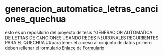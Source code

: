 # generacion_automatica_letras_canciones_quechua
esto es un repositorio del proyecto de tesis “GENERACION AUTOMATICA DE LETRAS DE CANCIONES USANDO REDES NEURONALES RECURRENTES PARA EL QUECHUA
##para tener el acceso al conjunto de datos primero deben rellenar el formulario
[Enlace de Formulario](https://docs.google.com/forms/d/e/1FAIpQLSclmJ5puY9EQ_r-O2oY_YJJHIsqVcJaiLDlezke1F4n_f0ZgA/viewform?usp=sf_link)
